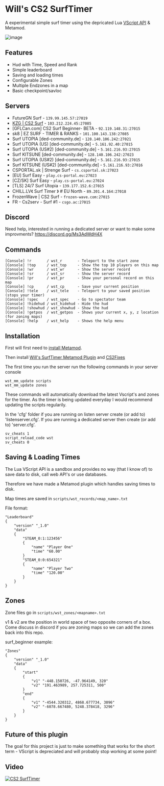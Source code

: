 # Will's CS2 SurfTimer

A experimental simple surf timer using the depricated Lua [VScript API](https://cs2.poggu.me/dumped-data/vscript-list) & Metamod.

![image](https://github.com/ws-cs2/cs2-surftimer/assets/149922947/f97e68af-94d2-4a7b-ad80-e24492a8191c)

## Features
 - Hud with Time, Speed and Rank
 - Simple leaderboard
 - Saving and loading times
 - Configurable Zones
 - Multiple Endzones in a map
 - Basic checkpoint/savloc

## Servers

 - FutureGN Surf - `139.99.145.57:27019`
 - [KZG | CS2 Surf](https://join.kzg.gg/cs2-surf) - `103.212.224.45:27085`
 - [GFLCan.com] CS2 Surf Beginner- BETA - `92.119.148.31:27015`
 - sk8 | EZ SURF - TIMER & RANKS - `101.100.143.138:27085`
 - Surf UTOPIA [ded-community.de] - `128.140.106.242:27021`
 - Surf UTOPIA (US) [ded-community.de] - `5.161.92.40:27015`
 - Surf UTOPIA (US#2) [ded-community.de] - `5.161.216.93:27015`
 - Surf KITSUNE [ded-community.de] - `128.140.106.242:27023`
 - Surf UTOPIA (US#2) [ded-community.de] - `5.161.216.93:27015`
 - Surf KITSUNE (US#2) [ded-community.de] - `5.161.216.93:27016`
 - CSPORTAL.sk | Strenge Surf - `cs.csportal.sk:27023`
 - [EU] Surf Easy  - `play.cs-portal.eu:27023`
 - [CZ/SK] Surf Easy - `play.cs-portal.eu:27024`
 - [TLS] 24/7 Surf Utopia - `139.177.152.6:27015`
 - CHILL.LV《 Surf Timer 》 # EU North - `89.201.4.164:27018`
 - FrozenWave | CS2 Surf - `frozen-wave.com:27015`
 - FR - Cs2serv - Surf #1 - `csgo.ac:27015`

## Discord

Need help, interested in running a dedicated server or want to make some improvments? https://discord.gg/Ms3AdWdH4X

## Commands

```
[Console] !r       / wst_r       - Teleport to the start zone
[Console] !top     / wst_top     - Show the top 10 players on this map
[Console] !wr      / wst_wr      - Show the server record
[Console] !sr      / wst_sr      - Show the server record
[Console] !pr      / wst_pr      - Show your personal record on this map
[Console] !cp      / wst_cp      - Save your current position
[Console] !tele    / wst_tele    - Teleport to your saved position (stops your timer)
[Console] !spec    / wst_spec    - Go to spectator team
[Console] !hidehud / wst_hidehud - Hide the hud
[Console] !showhud / wst_showhud - Show the hud
[Console] !getpos  / wst_getpos  - Shows your current x, y, z location (for zoning maps)
[Console] !help    / wst_help    - Shows the help menu
```


## Installation

First will first need to [install Metamod]([https://cs2.poggu.me/metamod/installation/]). 

Then install [Will's SurfTimer Metamod Plugin](https://github.com/ws-cs2/cs2-surftimer/releases/) and [CS2Fixes](https://github.com/Source2ZE/CS2Fixes/releases/)

The first time you run the server run the following commands in your server console
```
wst_mm_update scripts
wst_mm_update zones
```

These commands will automatically download the latest Vscript's and zones for the timer. As the timer is being updated everyday I would recommend updating the scripts regularily.

In the 'cfg' folder if you are running on listen server create (or add to) 'listenserver.cfg'. 
If you are running a dedicated server then create (or add to) 'server.cfg'.
```
sv_cheats 1
script_reload_code wst
sv_cheats 0
```

## Saving & Loading Times

The Lua VScript API is a sandbox and provides no way (that I know of) to save data to disk, call web API's or use databases.

Therefore we have made a Metamod plugin which handles saving times to disk.

Map times are saved in `scripts/wst_records/<map_name>.txt`

File format:
```
"Leaderboard"
{
    "version" "_1.0"
    "data"
    {
        "STEAM_0:1:123456"
        {
            "name" "Player One"
            "time" "60.00"
        }
        "STEAM_0:0:654321"
        {
            "name" "Player Two"
            "time" "120.00"
        }
    }
}
```

## Zones

Zone files go in `scripts/wst_zones/<mapname>.txt`

v1 & v2 are the position in world space of two opposite corners of a box. Come discuss in discord if you are zoning maps so we can add the zones back into this repo.

surf_beginner example:
```
"Zones"
{
    "version" "_1.0"
    "data"
    {
        "start"
        {
            "v1" "-448.150726, -47.964149, 320"
            "v2" "191.463989, 257.725311, 500"
        }
        "end"
        {
            "v1" "-4544.320312, 4868.677734, 3096"
            "v2" "-6078.667480, 5248.378418, 3296"
        }
    }
}
```


## Future of this plugin

The goal for this project is just to make something that works for the short term - VScript is depreciated and will probably stop working at some point!

## Video

[![CS2 SurfTimer](https://img.youtube.com/vi/gdIbHZaUJAQ/0.jpg)](https://www.youtube.com/watch?v=gdIbHZaUJAQ "CS2 SurfTimer")






